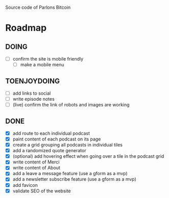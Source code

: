 Source code of Parlons Bitcoin

# Roadmap
## DOING
- [ ] confirm the site is mobile friendly
  - [ ] make a mobile menu

## TOENJOYDOING
- [ ] add links to social
- [ ] write episode notes
- [ ] (live) confirm the link of robots and images are working

## DONE
- [x] add route to each individual podcast
- [x] paint content of each podcast on its page
- [x] create a grid grouping all podcasts in individual tiles
- [x] add a randomized quote generator
- [X] (optional) add hovering effect when going over a tile in the podcast grid
- [x] write content of Merci
- [x] write content of About
- [x] add a leave a message feature (use a gform as a mvp)
- [x] add a newsletter subscribe feature (use a gform as a mvp)
- [x] add favicon
- [x] validate SEO of the website